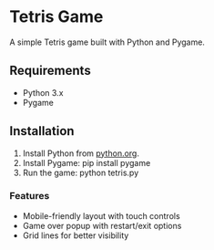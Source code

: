 # Tetris Game

A simple Tetris game built with Python and Pygame.

## Requirements
- Python 3.x
- Pygame

## Installation
1. Install Python from [python.org](https://www.python.org/).
2. Install Pygame: pip install pygame
3. Run the game: python tetris.py

### Features
- Mobile-friendly layout with touch controls
- Game over popup with restart/exit options
- Grid lines for better visibility